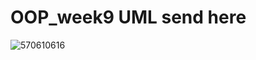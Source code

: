 # OOP_week9 UML send here 


![570610616](http://picture.in.th/id/c2268f931041efa2b1e79b29c109b8e4)
